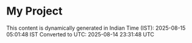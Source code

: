 # My Project

This content is dynamically generated in Indian Time (IST): 2025-08-15 05:01:48 IST
Converted to UTC: 2025-08-14 23:31:48 UTC
